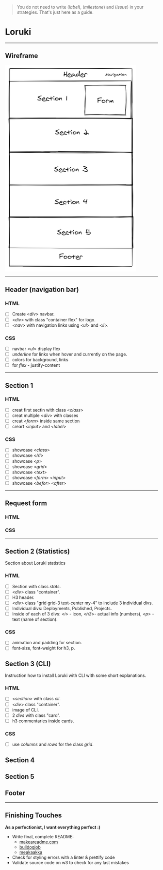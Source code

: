> You do not need to write (_label_), (_milestone_) and (_issue_) in your strategies. That's just here as a guide.

# Loruki

---

## Wireframe

![wireframe](https://github.com/IrinaSing/Loruki-5/blob/main/Pictures/wireframe.png)

---

## Header (navigation bar)

### HTML

- [ ] Create <_div_> navbar.
- [ ] <_div_> with class "container flex" for logo.
- [ ] <_nav_> with navigation links using <_ul_> and <_li_>.

### CSS

- [ ] navbar <_ul_> display flex
- [ ] _underline_ for links when hover and currently on the page.
- [ ] colors for background, links
- [ ] for _flex_ - justify-content

---

## Section 1

### HTML
- [ ] creat first sectin with class <_class_>
- [ ] creat multiple <_div_> with classes 
- [ ] creat <_form_> inside same section
- [ ] creart <_input_> and <_label_>

### CSS
- [ ] showcase <_class_> 
- [ ] showcase <_h1_>
- [ ] showcase <_p_>
- [ ] showcase <_grid_>
- [ ] showcase <_text_>
- [ ] showcase <_form_> <_input_>
- [ ] showcase <_befor_> <_after_>
---

## Request form

### HTML

### CSS

---

## Section 2 (Statistics)

Section about Loruki statistics

### HTML

- [ ] Section with class _stats_.
- [ ] <_div_> class "container".
- [ ] H3 header.
- [ ] <_div_> class "grid grid-3 text-center my-4" to include 3 individual divs.
- [ ] Individual divs: Deployments, Published, Projects.
- [ ] Inside of each of 3 divs: <_i_> - icon, <_h3_>- actual info (numbers), <_p_> - text (name of section).

### CSS

- [ ] animation and padding for section.
- [ ] font-size, font-weight for h3, p.

## Section 3 (CLI)

Instruction how to install Loruki with CLI with some short explanations.

### HTML

- [ ] <_section_> with class _cli_.
- [ ] <_div_> class "container".
- [ ] image of CLI.
- [ ] 2 _divs_ with class "card".
- [ ] h3 commentaries inside cards.

### CSS

- [ ] use _columns_ and _rows_ for the class _grid_.

## Section 4

## Section 5

## Footer

---

## Finishing Touches

**As a perfectionist, I want everything perfect :)**

- Write final, complete README:
  - [makeareadme.com](https://www.makeareadme.com/)
  - [bulldogjob](https://bulldogjob.com/news/449-how-to-write-a-good-readme-for-your-github-project)
  - [meakaakka](https://medium.com/@meakaakka/a-beginners-guide-to-writing-a-kickass-readme-7ac01da88ab3)
- Check for styling errors with a linter & prettify code
- Validate source code on w3 to check for any last mistakes
